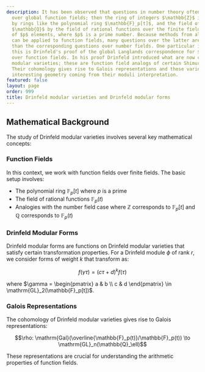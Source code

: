 ```yaml
---
description: It has been observed that questions in number theory often have analogs
  over global function fields; then the ring of integers $\mathbb{Z}$ is replaced
  by rings like the polynomial ring $\mathbb{F}_p[t]$, and the field of rational numbers
  $\mathbb{Q}$ by the field of rational functions over the finite field $\mathbb{F}_p$
  of $p$ elements, where $p$ is a prime number. Because methods from algebraic geometry
  can be applied to function fields, many questions over the latter are more tractable
  than the corresponding questions over number fields. One particular instance of
  this is Drinfeld's proof of the global Langlands correspondence for $\mathrm{GL}_2$
  over function fields. In his proof Drinfeld introduced what are now called Drinfeld
  modular varieties; these are function field analogs of certain Shimura varieties.
  Their cohomology gives rise to Galois representations and these varieties have an
  interesting geometry coming from their moduli interpretation.
featured: false
layout: page
order: 999
title: Drinfeld modular varieties and Drinfeld modular forms
---
```



## Mathematical Background

The study of Drinfeld modular varieties involves several key mathematical concepts:

### Function Fields
In this context, we work with function fields over finite fields. The basic setup involves:
- The polynomial ring $\mathbb{F}_p[t]$ where $p$ is a prime
- The field of rational functions $\mathbb{F}_p(t)$
- Analogies with the number field case where $\mathbb{Z}$ corresponds to $\mathbb{F}_p[t]$ and $\mathbb{Q}$ corresponds to $\mathbb{F}_p(t)$

### Drinfeld Modular Forms
Drinfeld modular forms are functions on Drinfeld modular varieties that satisfy certain transformation properties. For a Drinfeld module $\phi$ of rank $r$, we consider forms of weight $k$ that transform as:

$$f(\gamma \tau) = (c\tau + d)^k f(\tau)$$

where $\gamma = \begin{pmatrix} a & b \\ c & d \end{pmatrix} \in \mathrm{GL}_2(\mathbb{F}_p[t])$.

### Galois Representations
The cohomology of Drinfeld modular varieties gives rise to Galois representations:

$$\rho: \mathrm{Gal}(\overline{\mathbb{F}_p(t)}/\mathbb{F}_p(t)) \to \mathrm{GL}_n(\mathbb{Q}_\ell)$$

These representations are crucial for understanding the arithmetic properties of function fields.